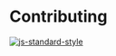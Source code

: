 # Contributing

[![js-standard-style](https://cdn.rawgit.com/feross/standard/master/badge.svg)](https://github.com/feross/standard)

